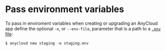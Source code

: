 # Pass environment variables

To pass in enviroment variables when creating or upgrading an AnyCloud app define the optional `-e`, or `--env-file`, parameter that is a path to a [`.env` file](https://docs.docker.com/compose/env-file/):

```
$ anycloud new staging -e staging.env
```

